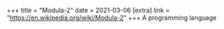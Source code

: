 +++
title = "Modula-2"
date = 2021-03-06
[extra]
link = "https://en.wikipedia.org/wiki/Modula-2"
+++
A programming language

